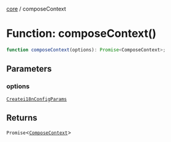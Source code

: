 [core](../index.md) / composeContext

# Function: composeContext()

```ts
function composeContext(options): Promise<ComposeContext>;
```

## Parameters

### options

[`Createi18nConfigParams`](../interfaces/Createi18nConfigParams.md)

## Returns

`Promise`\<[`ComposeContext`](../interfaces/ComposeContext.md)\>

